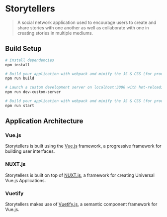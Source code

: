 # Storytellers

> A social network application used to encourage users to create and share stories with one another as well as collaborate with one in creating stories in multiple mediums. 

## Build Setup

``` bash
# install dependencies
npm install

# Build your application with webpack and minify the JS & CSS (for production).
npm run build	

# Launch a custom development server on localhost:3000 with hot-reloading.
npm run dev-custom-server

# Build your application with webpack and minify the JS & CSS (for production) and then start the server in production mode.
npm run start

```

## Application Architecture

### Vue.js
Storytellers is built using the <a href="https://vuejs.org/">Vue.js</a> framework, a progressive framework for building user interfaces.

### NUXT.js
Storytellers is built on top of <a href="https://nuxtjs.org/">NUXT.js</a>, a framework for creating Universal Vue.js Applications. 

### Vuetify
Storytellers makes use of <a href="https://vuetifyjs.com/">Vuetify.js</a>, a semantic component framework for Vue.js. 
 
